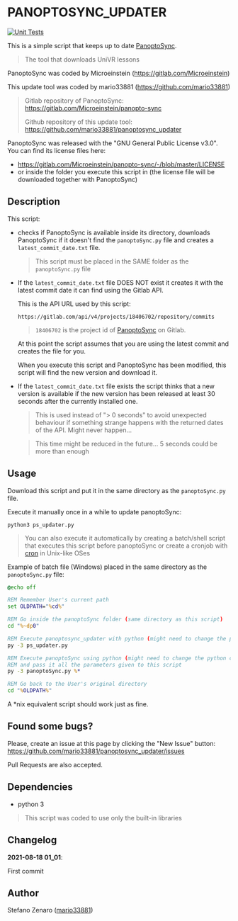 # PANOPTOSYNC_UPDATER

[![Unit Tests](https://github.com/mario33881/panoptosync_updater/actions/workflows/unittest.yml/badge.svg)](https://github.com/mario33881/panoptosync_updater/actions/workflows/unittest.yml)

This is a simple script that keeps up to date [PanoptoSync](https://gitlab.com/Microeinstein/panopto-sync).
> The tool that downloads UniVR lessons

PanoptoSync was coded by Microeinstein (https://gitlab.com/Microeinstein)

This update tool was coded by mario33881 (https://github.com/mario33881)
 
> Gitlab repository of PanoptoSync: https://gitlab.com/Microeinstein/panopto-sync
>
> Github repository of this update tool: https://github.com/mario33881/panoptosync_updater

PanoptoSync was released with the "GNU General Public License v3.0". You can find its license files here: 
* https://gitlab.com/Microeinstein/panopto-sync/-/blob/master/LICENSE
* or inside the folder you execute this script in (the license file will be downloaded together with PanoptoSync)

## Description

This script:
* checks if PanoptoSync is available inside its directory, downloads PanoptoSync if it doesn't find the ```panoptoSync.py``` file and creates a ```latest_commit_date.txt``` file.
    > This script must be placed in the SAME folder as the ```panoptoSync.py``` file

* If the ```latest_commit_date.txt``` file DOES NOT exist it creates it with the latest commit date it can find using the Gitlab API.

    This is the API URL used by this script:
    ```
    https://gitlab.com/api/v4/projects/18406702/repository/commits
    ```
    > ```18406702``` is the project id of [PanoptoSync](https://gitlab.com/Microeinstein/panopto-sync) on Gitlab.

    At this point the script assumes that you are using the latest commit and creates the file for you.

    When you execute this script and PanoptoSync has been modified, this script will find the new version and download it.

* If the ```latest_commit_date.txt``` file exists the script thinks that a new version is available if the new version has been released at least 30 seconds after the currently installed one.
    > This is used instead of "> 0 seconds" to avoid unexpected behaviour if something strange happens with the returned dates of the API. Might never happen...

    > This time might be reduced in the future... 5 seconds could be more than enough

## Usage

Download this script and put it in the same directory as the ```panoptoSync.py``` file.

Execute it manually once in a while to update panoptoSync:

    python3 ps_updater.py

> You can also execute it automatically by creating a batch/shell script that executes this script before panoptoSync or create a cronjob with [cron](https://en.wikipedia.org/wiki/Cron) in Unix-like OSes

Example of batch file (Windows) placed in the same directory as the ```panoptoSync.py``` file:
```bat
@echo off

REM Remember User's current path
set OLDPATH="%cd%"

REM Go inside the panoptoSync folder (same directory as this script)
cd "%~dp0"

REM Execute panoptosync_updater with python (might need to change the python command)
py -3 ps_updater.py

REM Execute panoptoSync using python (might need to change the python command)
REM and pass it all the parameters given to this script
py -3 panoptoSync.py %*

REM Go back to the User's original directory
cd "%OLDPATH%"
```

A *nix equivalent script should work just as fine.

## Found some bugs?
Please, create an issue at this page by clicking the "New Issue" button: https://github.com/mario33881/panoptosync_updater/issues

Pull Requests are also accepted.

## Dependencies

* python 3

> This script was coded to use only the built-in libraries

## Changelog

**2021-08-18 01_01**:

First commit

## Author
Stefano Zenaro ([mario33881](https://github.com/mario33881))